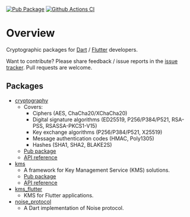 [![Pub Package](https://img.shields.io/pub/v/cryptography.svg)](https://pub.dev/packages/cryptography)
[![Github Actions CI](https://github.com/dint-dev/cryptography/workflows/Dart%20CI/badge.svg)](https://github.com/dint-dev/cryptography/actions?query=workflow%3A%22Dart+CI%22)

# Overview

Cryptographic packages for [Dart](https://dart.dev) / [Flutter](https://flutter.dev) developers.

Want to contribute? Please share feedback / issue reports in the
[issue tracker](https://github.com/dint-dev/cryptography/issues). Pull requests are welcome.

## Packages
  * [cryptography](cryptography)
    * Covers:
      * Ciphers (AES, ChaCha20/XChaCha20)
      * Digital signature algorithms (ED25519, P256/P384/P521, RSA-PSS, RSASSA-PKCS1-V15)
      * Key exchange algorithms (P256/P384/P521, X25519)
      * Message authentication codes (HMAC, Poly1305)
      * Hashes (SHA1, SHA2, BLAKE2S)
    * [Pub package](https://pub.dev/packages/cryptography)
    * [API reference](https://pub.dev/documentation/cryptography/latest/)
  * [kms](kms)
    * A framework for Key Management Service (KMS) solutions.
    * [Pub package](https://pub.dev/packages/kms)
    * [API reference](https://pub.dev/documentation/kms/latest/)
  * [kms_flutter](kms_flutter)
    * KMS for Flutter applications.
  * [noise_protocol](noise_protocol)
    * A Dart implementation of Noise protocol.